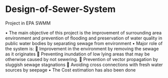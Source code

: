 # Design-of-Sewer-System
Project in EPA SWMM

•	The main objective of this project is the improvement of surrounding area environment and
prevention of flooding and preservation of water quality in public water bodies by separating
sewage from environment
•	Major role of the system is:
  	Improvement in the environment by removing the sewage as it originates
  	Preventing inundation of low lying areas that may be otherwise caused by not sewering.
  	Prevention of vector propagation by sluggish sewage stagnations
  	Avoiding cross connections with fresh water sources by seepage
•	The Cost estimation has also been done
